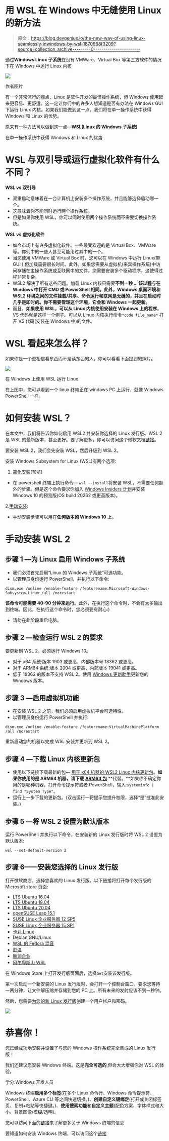 # 用 WSL 在 Windows 中无缝使用 Linux 的新方法

> 原文：<https://blog.devgenius.io/the-new-way-of-using-linux-seamlessly-inwindows-by-wsl-1870968f3209?source=collection_archive---------0----------------------->

通过**Windows Linux 子系统**在没有 VMWare、Virtual Box 等第三方软件的情况下在 Windows 中运行 Linux 内核

![](img/ddecd060d332512d5fb315647f833f2a.png)

作者图片

有一个非常流行的观点，Linux 是软件开发的最佳操作系统，但 Windows 使用起来更容易、更舒适。这一定让你们中的许多人想知道是否有办法在 Windows GUI 下运行 Linux 内核。如果我们能做到这一点，我们将在单一操作系统中获得 Windows 和 Linux 的优势。

原来有一种方法可以做到这一点—**WSL(Linux 的 Windows 子系统)**

在单一操作系统中获得 Windows 和 Linux 的优势

# WSL 与双引导或运行虚拟化软件有什么不同？

**WSL vs 双引导**

*   双重启动意味着在一台计算机上安装多个操作系统，并且能够选择启动哪一个。
*   这意味着你不能同时运行两个操作系统。
*   但是如果你使用 WSL，你可以同时使用两个操作系统而不需要切换操作系统。

**WSL vs 虚拟化软件**

*   如今市场上有许多虚拟化软件。一些最受欢迎的是 Virtual Box、VMWare 等。你们中的一些人甚至可能用过其中的一个。
*   当您使用 VMWare 或 Virtual Box 时，您可以在 Windows 中运行 Linux(带 GUI ),但加载需要很长时间。此外，如果您需要从虚拟机(来宾操作系统)中访问存储在主操作系统或互联网中的文件，您需要安装多个驱动程序，这使得过程非常复杂。
*   WSL2 解决了所有这些问题。加载 Linux 内核只需要**不到一秒** **。该过程与在 Windows 中打开 CMD 或 PowerShell 相同。此外，Windows 桌面环境和 WSL2 环境之间的文件挂载/共享、命令运行和联网是无缝的，并且在启动时几乎是即时的。你不需要管理这个环境，它会和 Windows 一起更新。**
*   而且，**如果使用 WSL，可以从 Linux 内核使用安装在 Windows 上的程序**。VS 代码就是这样一个例子。可以从 Linux 内核执行命令`*code file_name*` 打开 VS 代码(安装在 Windows 中)的文件。

# WSL 看起来怎么样？

如果你是一个更相信看东西而不是读东西的人，你可以看看下面提到的照片。

![](img/12ac910cf1273c761312213bcc08a088.png)

在 Windows 上使用 WSL 运行 Linux

在上图中，您可以看到一个 linux 终端正在 windows PC 上运行，就像 Windows PowerShell 一样。

# 如何安装 WSL？

在本文中，我们将告诉你如何启用 WSL2 并安装你选择的 Linux 发行版。WSL 2 是 WSL 的最新版本，甚至更好。要了解更多，你可以访问这个微软文档[链接](https://docs.microsoft.com/en-us/windows/wsl/compare-versions)。

要安装 WSL 2，我们会先安装 WSL，然后升级到 WSL 2。

安装 Windows Subsystem for Linux (WSL)有两个选项:

1.  [简化安装](https://docs.microsoft.com/en-us/windows/wsl/install-win10#simplified-installation-for-windows-insiders)(预览)

*   在 powershell 终端上执行命令— `wsl --install`将安装 WSL，不需要任何额外的步骤。但是这个命令要求你加入 [Windows Insiders 计划](https://insider.windows.com/getting-started)并安装 Windows 10 的预览版(OS build 20262 或更高版本)。

2.[手动安装](https://docs.microsoft.com/en-us/windows/wsl/install-win10#manual-installation-steps):

*   手动安装步骤可以用在**任何版本的 Windows 10** 上。

# 手动安装 WSL 2

## 步骤 1 —为 Linux 启用 Windows 子系统

*   我们必须首先启用“Linux 的 Windows 子系统”可选功能。
*   以管理员身份运行 PowerShell，并执行以下命令:

```
dism.exe /online /enable-feature /featurename:Microsoft-Windows-Subsystem-Linux /all /norestart
```

**该命令可能需要 40-90 分钟来运行**。此外，在执行这个命令时，不会有太多输出到终端。因此，在执行这个命令时，您必须要有耐心:)

*   请勿在此阶段重启电脑。

## 步骤 2 —检查运行 WSL 2 的要求

要更新到 WSL 2，必须运行 Windows 10。

*   对于 x64 系统:版本 1903 或更高，内部版本号 18362 或更高。
*   对于 ARM64 系统:版本 2004 或更高，内部版本 19041 或更高。
*   低于 18362 的版本不支持 WSL 2。使用 [Windows 更新助手](https://www.microsoft.com/software-download/windows10)更新您的 Windows 版本。

## 步骤 3 —启用虚拟机功能

*   在安装 WSL 2 之前，我们必须启用虚拟机平台可选特性。
*   以管理员身份运行 PowerShell 并执行:

```
dism.exe /online /enable-feature /featurename:VirtualMachinePlatform /all /norestart
```

重新启动您的机器以完成 WSL 安装并更新到 WSL 2。

## 步骤 4 —下载 Linux 内核更新包

*   使用以下链接下载最新的包— [用于 x64 机器的 WSL2 Linux 内核更新包](https://wslstorestorage.blob.core.windows.net/wslblob/wsl_update_x64.msi)。**如果你使用的是 ARM64 机器，请下载** [**ARM64 包**](https://wslstorestorage.blob.core.windows.net/wslblob/wsl_update_arm64.msi) **代替。**如果你不确定你用的是哪种机器，打开命令提示符或者 PowerShell，输入:`systeminfo | find "System Type"`。
*   运行上一步下载的更新包。(双击运行—将提示您提升权限，选择“是”批准此安装。)

## 步骤 5 —将 WSL 2 设置为默认版本

运行 PowerShell 并执行以下命令，在安装新的 Linux 发行版时将 WSL 2 设置为默认版本:

```
wsl --set-default-version 2
```

## 步骤 6——安装您选择的 Linux 发行版

打开微软商店，选择您喜欢的 Linux 发行版。以下链接将打开每个发行版的 Microsoft store 页面:

*   [LTS Ubuntu 16.04](https://www.microsoft.com/store/apps/9pjn388hp8c9)
*   [LTS Ubuntu 18.04](https://www.microsoft.com/store/apps/9N9TNGVNDL3Q)
*   [LTS Ubuntu 20.04](https://www.microsoft.com/store/apps/9n6svws3rx71)
*   [openSUSE Leap 15.1](https://www.microsoft.com/store/apps/9NJFZK00FGKV)
*   [SUSE Linux 企业服务器 12 SP5](https://www.microsoft.com/store/apps/9MZ3D1TRP8T1)
*   [SUSE Linux 企业服务器 15 SP1](https://www.microsoft.com/store/apps/9PN498VPMF3Z)
*   [卡莉 Linux](https://www.microsoft.com/store/apps/9PKR34TNCV07)
*   Debian GNU/Linux
*   [WSL 的 Fedora 混音](https://www.microsoft.com/store/apps/9n6gdm4k2hnc)
*   [彭温](https://www.microsoft.com/store/apps/9NV1GV1PXZ6P)
*   [鹏润企业](https://www.microsoft.com/store/apps/9N8LP0X93VCP)
*   [阿尔卑斯山 WSL](https://www.microsoft.com/store/apps/9p804crf0395)

在 Windows Store 上打开发行版页面后，选择`Get`安装该发行版。

第一次启动一个新安装的 Linux 发行版时，会打开一个控制台窗口，要求您等待一两分钟，让文件解压缩并存储到您的 PC 上。所有未来的发射应该不到一秒钟。

然后，您需要[为您的新 Linux 发行版](https://docs.microsoft.com/en-us/windows/wsl/user-support)创建一个用户帐户和密码。

![](img/80fdbbf7f3f1b95ba406225ecbb3e217.png)

# 恭喜你！

您已经成功地安装并设置了与您的 Windows 操作系统完全集成的 Linux 发行版！

我们还建议您安装 Windows 终端。这是**完全可选的**,但会大大增强你对 WSL 的体验。

学分:Windows 开发人员

Windows 终端**启用多个标签**(在多个 Linux 命令行、Windows 命令提示符、PowerShell、Azure CLI 等之间快速切换。)、**创建自定义键绑定**(打开或关闭标签页、复制+粘贴等快捷键。)、**使用搜索功能**和**自定义主题**(配色方案、字体样式和大小、背景图像/模糊/透明)。

您可以访问下面的[链接](https://docs.microsoft.com/en-us/windows/terminal/)来了解更多关于 Windows 终端的信息

要知道如何安装 Windows 终端，可以访问这个[链接](https://docs.microsoft.com/en-us/windows/terminal/get-started)